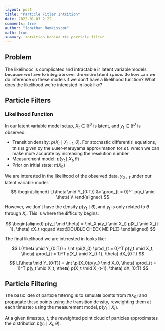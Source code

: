 ```yaml
---
layout: post
title: "Particle Fitler Intuition"
date: 2022-03-03 2:22
comments: true
author: "Jonathan Ramkissoon"
math: true
summary: Intuition behind the particle filter
---
```


## Problem

The likelihood is complicated and intractable in latent variable models because we have to integrate over the entire latent space. So how can we do inference on these models if we don't have a likelihood function? What does the likelihood we're interested in look like? 

## Particle Filters

### Likelihood Function

In our latent variable model setup, $X_t \in \mathbb{R}^D$ is latent, and $y_t \in \mathbb{R}^D$ is observed.

- Transition density: $p(X_t \mid X_{t-1}, \theta)$. For stochastic differential equations, this is given by the Euler-Maruyama approximation for $\Delta t$. Which we can make more accurate by increasing the resolution number.
- Measurement model: $p(y_t \mid X_t, \theta)$
- Prior on initial state: $\pi(X_0)$

We are interested in the likelihood of the observed data, $y_{0:T}$ under our latent variable model. 

$$ 
\begin{aligned}
L(\theta \mid Y_{0:T}) &= \prod_{t = 0}^T p(y_t \mid \theta)  \\
\end{aligned}
$$

However, we don't have the density $p(y_t \mid \theta)$, and $y_t$ is only related to $\theta$ through $X_t$. This is where the difficulty begins: 

$$ 
\begin{aligned}
p(y_t \mid \theta) = \int_X p(y_t \mid X_t) p(X_t \mid X_{t-1}, \theta) dX_t \qquad \text{DOUBLE CHECK ME PLZ}
\end{aligned}
$$
<!-- 
$$
\begin{aligned}
X_0 \sim p(x_0) & \qquad \qquad \text{Initial state} \\
p(X_t \mid X_{t-1}) &  \qquad \qquad \text{Transition density} \\
p(Y_t \mid X_t) & \qquad \qquad \text{Marginal of $Y_t \mid X_t$?}
\end{aligned}
$$ -->

The final likelihood we are interested in looks like: 

$$ L(\theta \mid Y_{0:T}) = \int \pi(X_0) \prod_{t = 0}^T p(y_t \mid X_t, \theta) \prod_{t = 1}^T p(X_t \mid X_{t-1}, \theta) dX_{0:T} $$

$$ L(\theta \mid Y_{0:T}) = \int \pi(X_0)p(y_0 \mid X_0, \theta) \prod_{t = 1}^T p(y_t \mid X_t, \theta) p(X_t \mid X_{t-1}, \theta) dX_{0:T} $$

## Particle Filtering

The basic idea of particle filtering is to simulate points from $\pi(X_0)$ and propagate these points using the transition density, reweighting them at each timestep using the measurement model, $p(y_t \mid X_t)$. 

At a given timestep, $t$, the reweighted point cloud of particles approximates the distribution $p(y_t \mid X_{t}, \theta)$. 